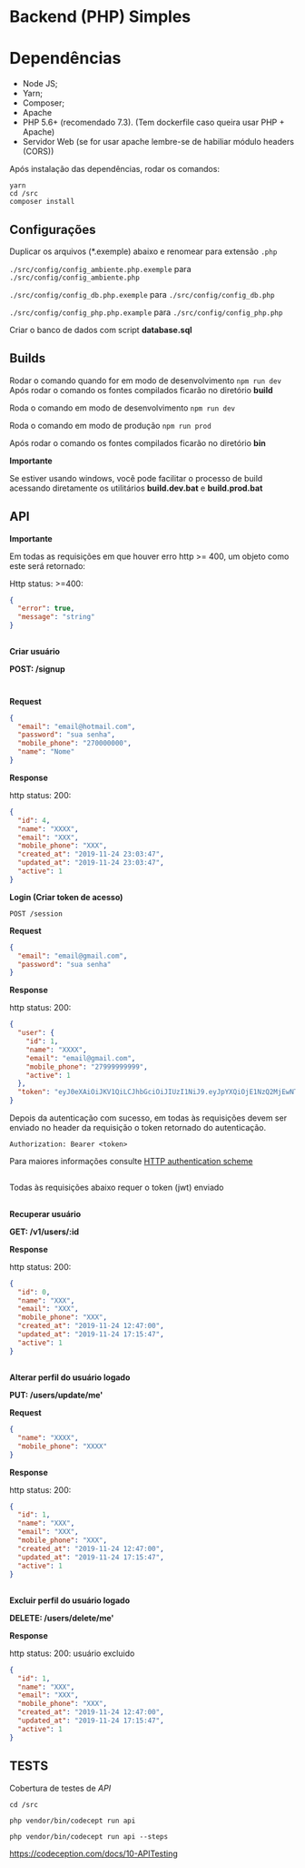 # Backend (PHP) Simples

# Dependências

- Node JS;
- Yarn;
- Composer;
- Apache
- PHP 5.6+ (recomendado 7.3). (Tem dockerfile caso queira usar PHP + Apache)
- Servidor Web (se for usar apache lembre-se de habiliar módulo headers (CORS)) 


Após instalação das dependências, rodar os comandos:

```shell
yarn
cd /src
composer install
```

## Configurações

Duplicar os arquivos (\*.exemple) abaixo e renomear para extensão `.php`

`./src/config/config_ambiente.php.exemple` para `./src/config/config_ambiente.php`

`./src/config/config_db.php.exemple` para `./src/config/config_db.php`

`./src/config/config_php.php.example` para `./src/config/config_php.php`

Criar o banco de dados com script **database.sql**

## Builds

Rodar o comando quando for em modo de desenvolvimento
`npm run dev`
Após rodar o comando os fontes compilados ficarão no diretório **build**

Roda o comando em modo de desenvolvimento
`npm run dev`

Roda o comando em modo de produção
`npm run prod`

Após rodar o comando os fontes compilados ficarão no diretório **bin**

**Importante**

Se estiver usando windows, você pode facilitar o processo de build acessando diretamente os utilitários **build.dev.bat** e **build.prod.bat**

## API

**Importante**

Em todas as requisições em que houver erro http >= 400, um objeto como este será retornado:

Http status: >=400:
```json
{
  "error": true,
  "message": "string"
}
```
##

**Criar usuário**

**POST: /signup**

#

**Request**

```json
{
  "email": "email@hotmail.com",
  "password": "sua senha",
  "mobile_phone": "270000000",
  "name": "Nome"
}
```

**Response**

http status: 200:

```json
{
  "id": 4,
  "name": "XXXX",
  "email": "XXX",
  "mobile_phone": "XXX",
  "created_at": "2019-11-24 23:03:47",
  "updated_at": "2019-11-24 23:03:47",
  "active": 1
}
```

**Login (Criar token de acesso)**

`POST /session`

**Request**

```json
{
  "email": "email@gmail.com",
  "password": "sua senha"
}
```

**Response**

http status: 200:

```json
{
  "user": {
    "id": 1,
    "name": "XXXX",
    "email": "email@gmail.com",
    "mobile_phone": "27999999999",
    "active": 1
  },
  "token": "eyJ0eXAiOiJKV1QiLCJhbGciOiJIUzI1NiJ9.eyJpYXQiOjE1NzQ2MjEwNTUsImV4cCI6MTU3NDY0OTg1NSwiaWQiOjF9.MXI2EUtksjETiBPTegB-C4_jFCcGpgttxxwv5Dwzjhs"
}
```

Depois da autenticação com sucesso, em todas às requisições devem ser enviado no header da requisição o token retornado do autenticação.

```shell
Authorization: Bearer <token>
 ```
Para maiores informações consulte [HTTP authentication scheme](https://developer.mozilla.org/en-US/docs/Web/HTTP/Authentication)

##

Todas às requisições abaixo requer o token (jwt) enviado 

##

**Recuperar usuário**


**GET: /v1/users/:id**

**Response**

http status: 200:

```json
{
  "id": 0,
  "name": "XXX",
  "email": "XXX",
  "mobile_phone": "XXX",
  "created_at": "2019-11-24 12:47:00",
  "updated_at": "2019-11-24 17:15:47",
  "active": 1
}
```

##

**Alterar perfil do usuário logado**

**PUT: /users/update/me'**

**Request**

```json
{
  "name": "XXXX",
  "mobile_phone": "XXXX"
}
```

**Response**

http status: 200:

```json
{
  "id": 1,
  "name": "XXX",
  "email": "XXX",
  "mobile_phone": "XXX",
  "created_at": "2019-11-24 12:47:00",
  "updated_at": "2019-11-24 17:15:47",
  "active": 1
}
```

##

**Excluir perfil do usuário logado**

**DELETE: /users/delete/me'**


**Response**

http status: 200: usuário excluido

```json
{
  "id": 1,
  "name": "XXX",
  "email": "XXX",
  "mobile_phone": "XXX",
  "created_at": "2019-11-24 12:47:00",
  "updated_at": "2019-11-24 17:15:47",
  "active": 1
}
```


## TESTS

Cobertura de testes de *API*

```
cd /src

php vendor/bin/codecept run api

php vendor/bin/codecept run api --steps
```

https://codeception.com/docs/10-APITesting
